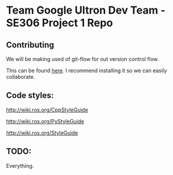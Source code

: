 Team Google Ultron Dev Team -  SE306 Project 1 Repo
====================================================

## Contributing
We will be making used of git-flow for out version control flow.

This can be found [here](https://github.com/nvie/gitflow).
I recommend installing it so we can easily collaborate.

## Code styles:
http://wiki.ros.org/CppStyleGuide

http://wiki.ros.org/PyStyleGuide

http://wiki.ros.org/StyleGuide

## TODO:
Everything.
